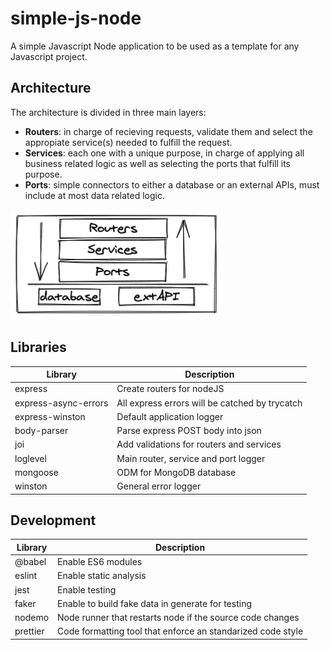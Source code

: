 # simple-js-node
A simple Javascript Node application to be used as a template for any Javascript project.
## Architecture
The architecture is divided in three main layers:
- **Routers**: in charge of recieving requests, validate them and select the appropiate service(s) needed to fulfill the request.
- **Services**: each one with a unique purpose, in charge of applying all business related logic as well as selecting the ports that fulfill its purpose.
- **Ports**: simple connectors to either a database or an external APIs, must include at most data related logic.  

![Architecture](./readme/architecture.png)

## Libraries
Library | Description
------------ | -------------
express | Create routers for nodeJS
express-async-errors  | All express errors will be catched by trycatch  
express-winston | Default application logger 
body-parser | Parse express POST body into json
joi | Add validations for routers and services
loglevel | Main router, service and port logger
mongoose | ODM for MongoDB database
winston | General error logger

## Development

Library | Description
------------ | -------------
@babel | Enable ES6 modules
eslint  | Enable static analysis   
jest | Enable testing 
faker | Enable to build fake data in generate for testing
nodemo | Node runner that restarts node if the source code changes
prettier | Code formatting tool that enforce an standarized code style
